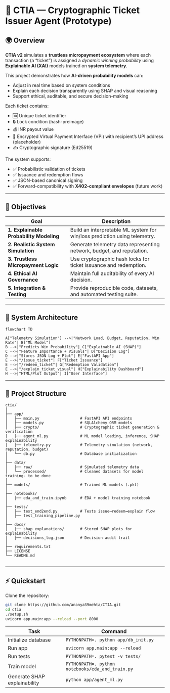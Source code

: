 # 🔐 CTIA — Cryptographic Ticket Issuer Agent (Prototype)

## 🌍 Overview

**CTIA v2** simulates a **trustless micropayment ecosystem** where each transaction (a “ticket”) is assigned a *dynamic winning probability* using **Explainable AI (XAI)** models trained on **system telemetry**.

This project demonstrates how **AI-driven probability models** can:
- Adjust in real time based on system conditions  
- Explain each decision transparently using SHAP and visual reasoning  
- Support ethical, auditable, and secure decision-making  

Each ticket contains:
- 🆔 Unique ticket identifier  
- 🔒 Lock condition (hash-preimage)  
- 💰 INR payout value  
- 📩 Encrypted Virtual Payment Interface (VPI) with recipient’s UPI address (placeholder)  
- ✍️ Cryptographic signature (Ed25519)  

The system supports:
- ✅ Probabilistic validation of tickets  
- ✅ Issuance and redemption flows  
- ✅ JSON-based canonical signing  
- ✅ Forward-compatibility with **X402-compliant envelopes** (future work)  

---

## 🎯 Objectives

| Goal | Description |
|------|--------------|
| **1. Explainable Probability Modeling** | Build an interpretable ML system for win/loss prediction using telemetry. |
| **2. Realistic System Simulation** | Generate telemetry data representing network, budget, and reputation. |
| **3. Trustless Micropayment Logic** | Use cryptographic hash locks for ticket issuance and redemption. |
| **4. Ethical AI Governance** | Maintain full auditability of every AI decision. |
| **5. Integration & Testing** | Provide reproducible code, datasets, and automated testing suite. |

---

## 🧩 System Architecture

```mermaid
flowchart TD

A["Telemetry Simulation"] -->|"Network Load, Budget, Reputation, Win Rate"| B["ML Model"]
B -->|"Predicts Win Probability"| C["Explainable AI (SHAP)"]
C -->|"Feature Importance + Visuals"| D["Decision Log"]
D -->|"Stores JSON Log + Plot"| E["FastAPI App"]
E -->|"/issue_ticket"| F["Ticket Issuance"]
E -->|"/redeem_ticket"| G["Redemption Validation"]
E -->|"/explain_ticket_visual"| H["Explainability Dashboard"]
H -->|"HTML/Plot Output"| I["User Interface"]
```
---

## 📂 Project Structure

```text
ctia/
│
├── app/
│   ├── main.py                  # FastAPI API endpoints
│   ├── models.py                # SQLAlchemy ORM models
│   ├── crypto/                  # Cryptographic ticket generation & verification
│   ├── agent_ml.py              # ML model loading, inference, SHAP explainability
│   ├── telemetry.py             # Telemetry simulation (network, reputation, budget)
│   └── db.py                    # Database initialization
│
├── data/
│   ├── raw/                     # Simulated telemetry data
│   └── processed/               # Cleaned datasets for model training- to be done 
│
├── models/                      # Trained ML models (.pkl)
│
├── notebooks/
│   ├── eda_and_train.ipynb      # EDA + model training notebook
│
├── tests/
│   ├── test_end2end.py          # Tests issue→redeem→explain flow
│   ├── test_training_pipeline.py
│
├── docs/
│   ├── shap_explanations/       # Stored SHAP plots for explainability
│   ├── decisions_log.json       # Decision audit trail
│
├── requirements.txt
├── LICENSE
└── README.md


```
---

## ⚡ Quickstart

Clone the repository:

```bash
git clone https://github.com/ananya39mehta/CTIA.git
cd ctia
./setup.sh
uvicorn app.main:app --reload --port 8000

```
| Task                         | Command                                          |
| ---------------------------- | ------------------------------------------------ |
| Initialize database          | `PYTHONPATH=. python app/db_init.py`             |
| Run app                      | `uvicorn app.main:app --reload`                  |
| Run tests                    | `PYTHONPATH=. pytest -v tests/`                  |
| Train model                  | `PYTHONPATH=. python notebooks/eda_and_train.py` |
| Generate SHAP explainability | `python app/agent_ml.py`                         |



